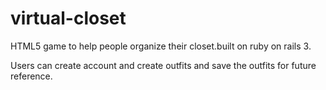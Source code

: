 virtual-closet
==============
HTML5 game to help people organize their closet.built on ruby on rails 3.

Users can create account and create outfits and save the outfits for future reference.
